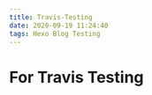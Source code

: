```yaml
---
title: Travis-Testing
date: 2020-09-19 11:24:40
tags: Hexo Blog Testing
---
```


# For Travis Testing
